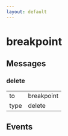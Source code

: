 ```yaml
---
layout: default
---
```


# breakpoint #

## Messages ##

### delete ###

<table>

<tr>
<td>to</td>
<td>breakpoint</td>
</tr>

<tr>
<td>type</td>
<td>delete</td>
</tr>

</table>

## Events ##
